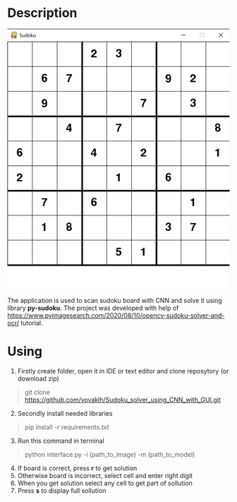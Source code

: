 # Description
[![Image](Resources/Examples/board.png)](https://www.youtube.com/watch?v=WWc_JKPAaBQ)

The application is used to scan sudoku board with CNN and solve it using library **py-sudoku**. The project was developed with help of https://www.pyimagesearch.com/2020/08/10/opencv-sudoku-solver-and-ocr/ tutorial. 

# Using
1. Firstly create folder, open it in IDE or text editor and clone reposytory (or download zip) 
> git clone https://github.com/vovaklh/Sudoku_solver_using_CNN_with_GUI.git
2. Secondly install needed libraries 
> pip install -r requirements.txt
3. Run this command in terminal
> python interface.py -i (path_to_image) -m (path_to_model)
4. If board is correct, press **r** to get solution
5. Otherwise board is incorrect, select cell and enter right digit
6. When you get solution select any cell to get part of sollution
7. Press **s** to display full sollution
